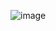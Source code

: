 ![image](https://github.com/IsabelaNz/ManipulacaoElementosDOM/assets/144686519/02f57149-c8b3-4bc4-ad8c-23c92ddb8d4f)
